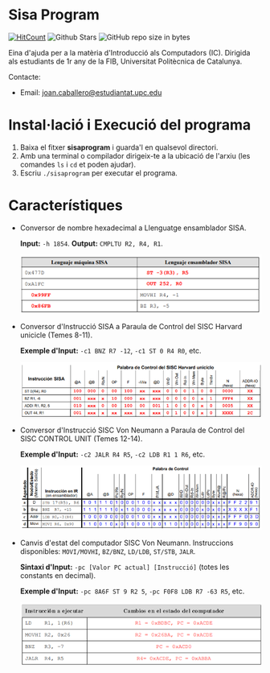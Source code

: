 # Sisa Program
[![HitCount](http://hits.dwyl.com/JoanKnight11/SisaProgram.svg)](http://hits.dwyl.com/JoanKnight11/SisaProgram)
![Github Stars](https://githubbadges.com/star.svg?user=JoanKnight11&repo=SisaProgram&style=default&color=fff&background=000)
![GitHub repo size in bytes](https://img.shields.io/github/repo-size/JoanKnight11/SisaProgram.svg)

Eina d'ajuda per a la matèria d'Introducció als Computadors (IC).
Dirigida als estudiants de 1r any de la FIB, Universitat Politècnica de Catalunya.

Contacte:
* Email: joan.caballero@estudiantat.upc.edu

# Instal·lació i Execució del programa
1. Baixa el fitxer __sisaprogram__ i guarda'l en qualsevol directori.
2. Amb una terminal o compilador dirigeix-te a la ubicació de l'arxiu (les comandes `ls` i `cd` et poden ajudar).
3. Escriu `./sisaprogram` per executar el programa.

# Característiques
* Conversor de nombre hexadecimal a Llenguatge ensamblador SISA.

     **Input:** `-h 1854`. **Output:** `CMPLTU R2, R4, R1`.
     
     ![](Images/hexa_to_sisa.png)
     
* Conversor d'Instrucció SISA a Paraula de Control del SISC Harvard unicicle (Temes 8-11).

     **Exemple d'Input:** `-c1 BNZ R7 -12`, `-c1 ST 0 R4 R0`, etc.
     
     ![](Images/paraula_control_v1.png)

* Conversor d'Instrucció SISC Von Neumann a Paraula de Control del SISC CONTROL UNIT (Temes 12-14).

     **Exemple d'Input:** `-c2 JALR R4 R5`, `-c2 LDB R1 1 R6`, etc.
     
     ![](Images/paraula_control_v2.png)
     
* Canvis d'estat del computador SISC Von Neumann. Instruccions disponibles: `MOVI/MOVHI`, `BZ/BNZ`, `LD/LDB`, `ST/STB`, `JALR`.

     **Sintaxi d'Input:** `-pc [Valor PC actual] [Instrucció]` (totes les constants en decimal). 
    
     **Exemple d'Input:** `-pc 8A6F ST 9 R2 5`, `-pc F0F8 LDB R7 -63 R5`, etc.
     
     ![](Images/pc.png)
